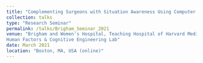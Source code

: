 ```yaml
---
title: "Complementing Surgeons with Situation Awareness Using Computer Vision Techniques"
collection: talks
type: "Research Seminar"
permalink: /talks/Brigham_Seminar_2021
venue: "Brigham and Women's Hospital, Teaching Hospital of Harvard Medical School, STRATUS Center for Medical Simulation
Human Factors & Cognitive Engineering Lab"
date: March 2021
location: "Boston, MA, USA (online)"
---
```



